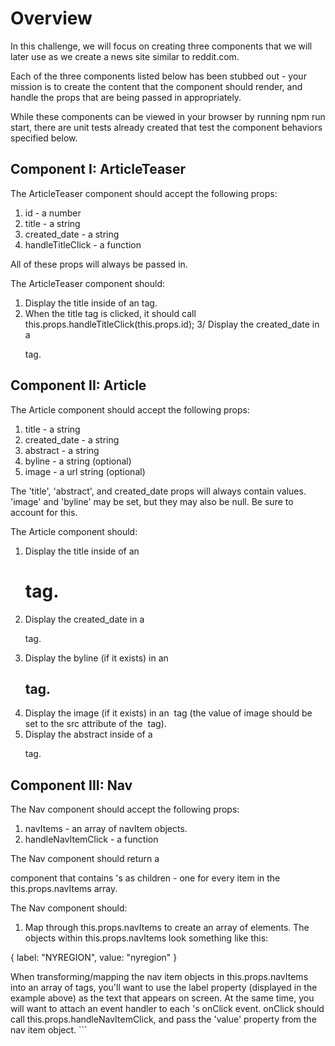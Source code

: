 # Overview

In this challenge, we will focus on creating three components that we will later use as we create a news site similar to reddit.com.  

Each of the three components listed below has been stubbed out - your mission is to create the content that the component should render, and handle the props that are being passed in appropriately. 

While these components can be viewed in your browser by running npm run start, there are unit tests already created that test the component behaviors specified below.  

## Component I: ArticleTeaser
The ArticleTeaser component should accept the following props:
1. id - a number
2. title - a string
3. created_date - a string
4. handleTitleClick - a function

All of these props will always be passed in.  

The ArticleTeaser component should:
1. Display the title inside of an <a> tag.
2. When the title <a> tag is clicked, it should call this.props.handleTitleClick(this.props.id);
3/ Display the created_date in a <p> tag.

## Component II: Article
The Article component should accept the following props:
1. title - a string
2. created_date - a string
3. abstract - a string
4. byline - a string (optional)
5. image - a url string (optional)

The 'title', 'abstract', and created_date props will always contain values.  'image' and 'byline' may be set, but they may also be null.  Be sure to account for this.

The Article component should:
1. Display the title inside of an <h1> tag.
2. Display the created_date in a <p> tag.
3. Display the byline (if it exists) in an <h2> tag.
4. Display the image (if it exists) in an <img> tag (the value of image should be set to the src attribute of the <img> tag).
5. Display the abstract inside of a <p> tag.


## Component III: Nav
The Nav component should accept the following props:
1. navItems - an array of navItem objects.
2. handleNavItemClick - a function

The Nav component should return a <nav> component that contains <a>'s as children - one for every item in the this.props.navItems array.  

The Nav component should:
1) Map through this.props.navItems to create an array of <a> elements.  The objects within this.props.navItems look something like this:  

{
  label: "NYREGION",
  value: "nyregion"
}

When transforming/mapping the nav item objects in this.props.navItems into an array of <a> tags, you'll want to use the label property (displayed in the example above) as the text that appears on screen.  At the same time, you will want to attach an event handler to each <a>'s onClick event.  onClick should call this.props.handleNavItemClick, and pass the 'value' property from the nav item object.  ```
